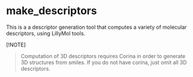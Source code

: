 # make_descriptors

This is a a descriptor generation tool that computes a variety of
molecular descriptors, using LillyMol tools.

[!NOTE]
> Computation of 3D descriptors requires Corina in order to generate
> 3D structures from smiles. If you do not have corina, just omit
> all 3D descriptors.
